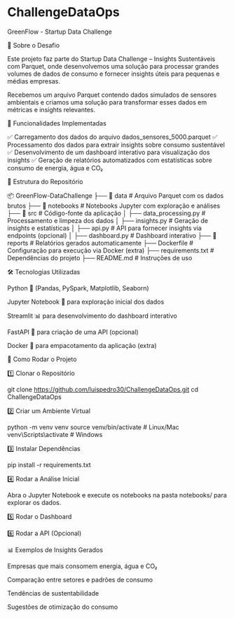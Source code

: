 # ChallengeDataOps

GreenFlow - Startup Data Challenge

🌱 Sobre o Desafio

Este projeto faz parte do Startup Data Challenge – Insights Sustentáveis com Parquet, onde desenvolvemos uma solução para processar grandes volumes de dados de consumo e fornecer insights úteis para pequenas e médias empresas.

Recebemos um arquivo Parquet contendo dados simulados de sensores ambientais e criamos uma solução para transformar esses dados em métricas e insights relevantes.

📌 Funcionalidades Implementadas

✅ Carregamento dos dados do arquivo dados_sensores_5000.parquet
✅ Processamento dos dados para extrair insights sobre consumo sustentável
✅ Desenvolvimento de um dashboard interativo para visualização dos insights
✅ Geração de relatórios automatizados com estatísticas sobre consumo de energia, água e CO₂

📂 Estrutura do Repositório

📦 GreenFlow-DataChallenge
 ├── 📁 data                  # Arquivo Parquet com os dados brutos
 ├── 📁 notebooks             # Notebooks Jupyter com exploração e análises
 ├── 📁 src                   # Código-fonte da aplicação
 │   ├── data_processing.py   # Processamento e limpeza dos dados
 │   ├── insights.py          # Geração de insights e estatísticas
 │   ├── api.py               # API para fornecer insights via endpoints (opcional)
 │   ├── dashboard.py         # Dashboard interativo
 ├── 📁 reports               # Relatórios gerados automaticamente
 ├── Dockerfile               # Configuração para execução via Docker (extra)
 ├── requirements.txt         # Dependências do projeto
 ├── README.md                # Instruções de uso

🛠 Tecnologias Utilizadas

Python 🐍 (Pandas, PySpark, Matplotlib, Seaborn)

Jupyter Notebook 📓 para exploração inicial dos dados

Streamlit 📊 para desenvolvimento do dashboard interativo

FastAPI 📡 para criação de uma API (opcional)

Docker 🐳 para empacotamento da aplicação (extra)

🚀 Como Rodar o Projeto

1️⃣ Clonar o Repositório

git clone https://github.com/luispedro30/ChallengeDataOps.git
cd ChallengeDataOps

2️⃣ Criar um Ambiente Virtual

python -m venv venv
source venv/bin/activate  # Linux/Mac
venv\Scripts\activate  # Windows

3️⃣ Instalar Dependências

pip install -r requirements.txt

4️⃣ Rodar a Análise Inicial

Abra o Jupyter Notebook e execute os notebooks na pasta notebooks/ para explorar os dados.

5️⃣ Rodar o Dashboard


6️⃣ Rodar a API (Opcional)


📊 Exemplos de Insights Gerados

Empresas que mais consomem energia, água e CO₂

Comparação entre setores e padrões de consumo

Tendências de sustentabilidade

Sugestões de otimização do consumo
